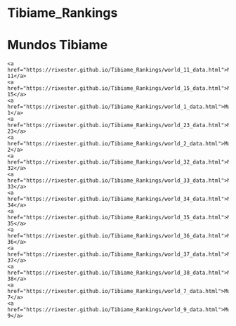 # Tibiame_Rankings
<!DOCTYPE html>
<html>
<head>
    <title>Mundos Tibiame</title>
    <style>
        a {
            display: block; /* Faz com que cada link seja exibido em uma nova linha */
            margin: 5px 0; /* Adiciona um pouco de espaço entre os links */
            text-decoration: none; /* Remove o sublinhado do link */
            color: blue; /* Cor do texto do link */
            font-size: 18px; /* Tamanho da fonte */
        }
        a:hover {
            color: darkblue; /* Cor do texto do link quando o mouse está sobre ele */
        }
    </style>
</head>
<body>
    <h1>Mundos Tibiame</h1>

    <a href="https://rixester.github.io/Tibiame_Rankings/world_11_data.html">Mundo 11</a>
    <a href="https://rixester.github.io/Tibiame_Rankings/world_15_data.html">Mundo 15</a>
    <a href="https://rixester.github.io/Tibiame_Rankings/world_1_data.html">Mundo 1</a>
    <a href="https://rixester.github.io/Tibiame_Rankings/world_23_data.html">Mundo 23</a>
    <a href="https://rixester.github.io/Tibiame_Rankings/world_2_data.html">Mundo 2</a>
    <a href="https://rixester.github.io/Tibiame_Rankings/world_32_data.html">Mundo 32</a>
    <a href="https://rixester.github.io/Tibiame_Rankings/world_33_data.html">Mundo 33</a>
    <a href="https://rixester.github.io/Tibiame_Rankings/world_34_data.html">Mundo 34</a>
    <a href="https://rixester.github.io/Tibiame_Rankings/world_35_data.html">Mundo 35</a>
    <a href="https://rixester.github.io/Tibiame_Rankings/world_36_data.html">Mundo 36</a>
    <a href="https://rixester.github.io/Tibiame_Rankings/world_37_data.html">Mundo 37</a>
    <a href="https://rixester.github.io/Tibiame_Rankings/world_38_data.html">Mundo 38</a>
    <a href="https://rixester.github.io/Tibiame_Rankings/world_7_data.html">Mundo 7</a>
    <a href="https://rixester.github.io/Tibiame_Rankings/world_9_data.html">Mundo 9</a>
</body>
</html>

